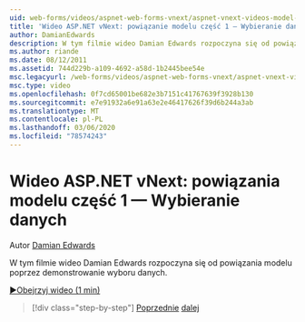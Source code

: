 ```yaml
---
uid: web-forms/videos/aspnet-web-forms-vnext/aspnet-vnext-videos-model-binding-part-1-selecting-data
title: 'Wideo ASP.NET vNext: powiązanie modelu część 1 — Wybieranie danych | Microsoft Docs'
author: DamianEdwards
description: W tym filmie wideo Damian Edwards rozpoczyna się od powiązania modelu poprzez demonstrowanie wyboru danych.
ms.author: riande
ms.date: 08/12/2011
ms.assetid: 744d229b-a109-4692-a58d-1b2445bee54e
msc.legacyurl: /web-forms/videos/aspnet-web-forms-vnext/aspnet-vnext-videos-model-binding-part-1-selecting-data
msc.type: video
ms.openlocfilehash: 0f7cd65001be682e3b7151c41767639f3928b130
ms.sourcegitcommit: e7e91932a6e91a63e2e46417626f39d6b244a3ab
ms.translationtype: MT
ms.contentlocale: pl-PL
ms.lasthandoff: 03/06/2020
ms.locfileid: "78574243"
---
```

# <a name="aspnet-vnext-videos-model-binding-part-1---selecting-data"></a>Wideo ASP.NET vNext: powiązania modelu część 1 — Wybieranie danych

Autor [Damian Edwards](https://github.com/DamianEdwards)

W tym filmie wideo Damian Edwards rozpoczyna się od powiązania modelu poprzez demonstrowanie wyboru danych.

[&#9654;Obejrzyj wideo (1 min)](https://channel9.msdn.com/Blogs/ASP-NET-Site-Videos/aspnet-vnext-videos-model-binding-part-1-selecting-data)

> [!div class="step-by-step"]
> [Poprzednie](aspnet-vnext-videos-strongly-typed-data-controls.md)
> [dalej](aspnet-vnext-videos-model-binding-part-2-filtering.md)
